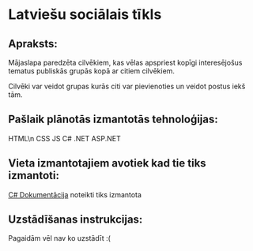 # Latviešu sociālais tīkls

## Apraksts:
Mājaslapa paredzēta cilvēkiem, kas vēlas apspriest kopīgi interesējošus tematus publiskās grupās kopā ar citiem cilvēkiem.

Cilvēki var veidot grupas kurās citi var pievienoties un veidot postus iekš tām.

## Pašlaik plānotās izmantotās tehnoloģijas:
HTML\n
CSS
JS
C#
.NET
ASP.NET

## Vieta izmantotajiem avotiek kad tie tiks izmantoti:
[C# Dokumentācija](https://docs.microsoft.com/en-us/dotnet/csharp/) noteikti tiks izmantota
## Uzstādīšanas instrukcijas:
Pagaidām vēl nav ko uzstādīt :(
